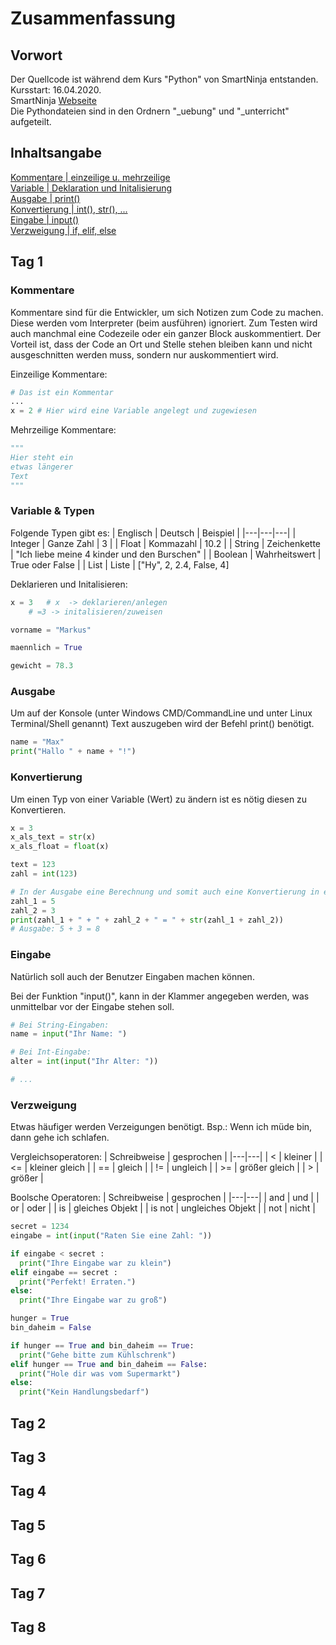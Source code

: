  
# Zusammenfassung

## Vorwort

Der Quellcode ist während dem Kurs "Python" von SmartNinja entstanden.<br/>
Kursstart: 16.04.2020.<br/>
SmartNinja [Webseite](https://www.smartninja.org/)<br/>
Die Pythondateien sind in den Ordnern "_uebung" und "_unterricht" aufgeteilt.

## Inhaltsangabe
[Kommentare | einzeilige u. mehrzeilige](#Kommentare)<br/>
[Variable | Deklaration und Initalisierung](#Variable)<br/>
[Ausgabe | print()](#Ausgabe)<br/>
[Konvertierung | int(), str(), ...](#Konvertierung)<br/>
[Eingabe | input()](#Eingabe)<br/>
[Verzweigung | if, elif, else](#Verzweigung)<br/>

## Tag 1

### <a name="Kommentare"></a>Kommentare

Kommentare sind für die Entwickler, um sich Notizen zum Code zu machen. Diese werden vom Interpreter (beim ausführen) ignoriert.
Zum Testen wird auch manchmal eine Codezeile oder ein ganzer Block auskommentiert. Der Vorteil ist, dass der Code an Ort und Stelle stehen bleiben kann und nicht ausgeschnitten werden muss, sondern nur auskommentiert wird.

Einzeilige Kommentare:
```python
# Das ist ein Kommentar
...
x = 2 # Hier wird eine Variable angelegt und zugewiesen
```

Mehrzeilige Kommentare:
```python
"""
Hier steht ein
etwas längerer
Text
"""
```

### <a name="Variable"></a>Variable & Typen

Folgende Typen gibt es:
| Englisch | Deutsch | Beispiel |
|---|---|---|
| Integer | Ganze Zahl | 3 |
| Float | Kommazahl | 10.2 |
| String | Zeichenkette | "Ich liebe meine 4 kinder und den Burschen" |
| Boolean | Wahrheitswert | True oder False |
| List | Liste | ["Hy", 2, 2.4, False, 4]

Deklarieren und Initalisieren:
```python
x = 3	# x  -> deklarieren/anlegen
	# =3 -> initalisieren/zuweisen

vorname = "Markus"

maennlich = True

gewicht = 78.3
```

### <a name="Ausgabe"></a>Ausgabe

Um auf der Konsole (unter Windows CMD/CommandLine und unter Linux Terminal/Shell genannt) Text auszugeben wird der Befehl print() benötigt.

```python
name = "Max"
print("Hallo " + name + "!")
```

### <a name="Konvertierung"></a>Konvertierung

Um einen Typ von einer Variable (Wert) zu ändern ist es nötig diesen zu Konvertieren.

```python
x = 3
x_als_text = str(x)
x_als_float = float(x)

text = 123
zahl = int(123)

# In der Ausgabe eine Berechnung und somit auch eine Konvertierung in einem String:
zahl_1 = 5
zahl_2 = 3
print(zahl_1 + " + " + zahl_2 + " = " + str(zahl_1 + zahl_2))
# Ausgabe: 5 + 3 = 8
```

### <a name="Eingabe"></a>Eingabe

Natürlich soll auch der Benutzer Eingaben machen können.

Bei der Funktion "input()", kann in der Klammer angegeben werden, was unmittelbar vor der Eingabe stehen soll.

```python
# Bei String-Eingaben:
name = input("Ihr Name: ")

# Bei Int-Eingabe:
alter = int(input("Ihr Alter: "))

# ...
```

### <a name="Verzweigung"></a>Verzweigung

Etwas häufiger werden Verzeigungen benötigt.
Bsp.: Wenn ich müde bin, dann gehe ich schlafen.

Vergleichsoperatoren:
| Schreibweise | gesprochen |
|---|---|
| < | kleiner |
| <= | kleiner gleich |
| == | gleich |
| != | ungleich |
| >= | größer gleich |
| > | größer |

Boolsche Operatoren:
| Schreibweise | gesprochen |
|---|---|
| and | und |
| or | oder |
| is | gleiches Objekt |
| is not | ungleiches Objekt |
| not | nicht |
 
```python
secret = 1234
eingabe = int(input("Raten Sie eine Zahl: "))

if eingabe < secret :
  print("Ihre Eingabe war zu klein")
elif eingabe == secret :
  print("Perfekt! Erraten.")
else:
  print("Ihre Eingabe war zu groß")

hunger = True
bin_daheim = False

if hunger == True and bin_daheim == True:
  print("Gehe bitte zum Kühlschrenk")
elif hunger == True and bin_daheim == False:
  print("Hole dir was vom Supermarkt")
else:
  print("Kein Handlungsbedarf")
```

## Tag 2

## Tag 3

## Tag 4

## Tag 5

## Tag 6

## Tag 7

## Tag 8


